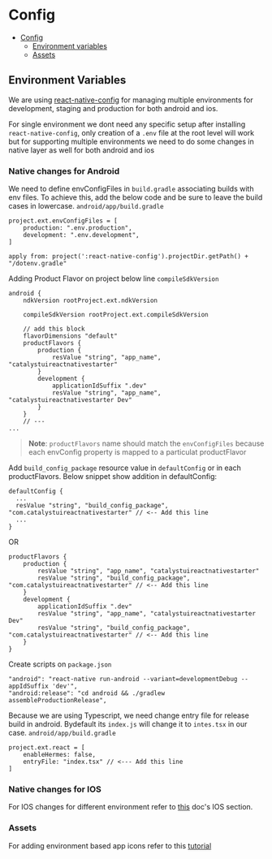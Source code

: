 # Config

- [Config](#config)
  - [Environment variables](#environment-variables)
  - [Assets](#assets)

## Environment Variables

We are using [react-native-config](https://github.com/luggit/react-native-config) for managing multiple environments for development, staging and production for both android and ios.

For single environment we dont need any specific setup after installing `react-native-config`, only creation of a `.env` file at the root level will work but for supporting multiple environments we need to do some changes in native layer as well for both android and ios

### Native changes for Android

We need to define envConfigFiles in `build.gradle` associating builds with env files. To achieve this, add the below code and be sure to leave the build cases in lowercase.
`android/app/build.gradle`

```
project.ext.envConfigFiles = [
    production: ".env.production",
    development: ".env.development",
]

apply from: project(':react-native-config').projectDir.getPath() + "/dotenv.gradle"
```

Adding Product Flavor on project below line `compileSdkVersion`

```
android {
    ndkVersion rootProject.ext.ndkVersion

    compileSdkVersion rootProject.ext.compileSdkVersion

    // add this block
    flavorDimensions "default"
    productFlavors {
        production {
            resValue "string", "app_name", "catalystuireactnativestarter"
        }
        development {
            applicationIdSuffix ".dev"
            resValue "string", "app_name", "catalystuireactnativestarter Dev"
        }
    }
    // ---
...
```

> **Note**: `productFlavors` name should match the `envConfigFiles` because each envConfig property is mapped to a particulat productFlavor

Add `build_config_package` resource value in `defaultConfig` or in each productFlavors. Below snippet show addition in defaultConfig:

```
defaultConfig {
  ...
  resValue "string", "build_config_package", "com.catalystuireactnativestarter" // <-- Add this line
  ...
}
```

OR

```
productFlavors {
    production {
        resValue "string", "app_name", "catalystuireactnativestarter"
        resValue "string", "build_config_package", "com.catalystuireactnativestarter" // <-- Add this line
    }
    development {
        applicationIdSuffix ".dev"
        resValue "string", "app_name", "catalystuireactnativestarter Dev"
        resValue "string", "build_config_package", "com.catalystuireactnativestarter" // <-- Add this line
    }
}
```

Create scripts on `package.json`

```
"android": "react-native run-android --variant=developmentDebug --appIdSuffix 'dev'",
"android:release": "cd android && ./gradlew assembleProductionRelease",
```

Because we are using Typescript, we need change entry file for release build in android. Bydefault its `index.js` will change it to `intes.tsx` in our case.
`android/app/build.gradle`

```
project.ext.react = [
    enableHermes: false,
    entryFile: "index.tsx" // <--- Add this line
]
```

### Native changes for IOS

For IOS changes for different environment refer to [this](https://blog.logicwind.com/adding-multiple-target/) doc's IOS section.

### Assets

For adding environment based app icons refer to this [tutorial](https://blog.logicwind.com/adding-multiple-target/)
